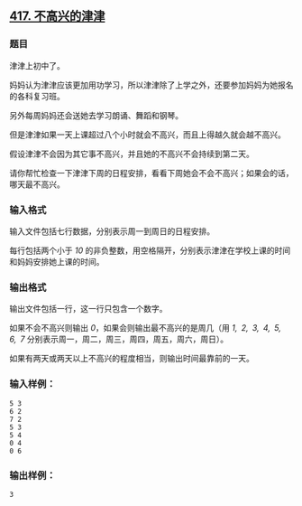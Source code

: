 ## [417. 不高兴的津津](https://www.acwing.com/problem/content/419/)

### 题目

津津上初中了。

妈妈认为津津应该更加用功学习，所以津津除了上学之外，还要参加妈妈为她报名的各科复习班。

另外每周妈妈还会送她去学习朗诵、舞蹈和钢琴。

但是津津如果一天上课超过八个小时就会不高兴，而且上得越久就会越不高兴。

假设津津不会因为其它事不高兴，并且她的不高兴不会持续到第二天。

请你帮忙检查一下津津下周的日程安排，看看下周她会不会不高兴；如果会的话，哪天最不高兴。

### 输入格式

输入文件包括七行数据，分别表示周一到周日的日程安排。

每行包括两个小于 *10* 的非负整数，用空格隔开，分别表示津津在学校上课的时间和妈妈安排她上课的时间。

### 输出格式

输出文件包括一行，这一行只包含一个数字。

如果不会不高兴则输出 *0*，如果会则输出最不高兴的是周几（用 *1, 2, 3, 4, 5, 6, 7* 分别表示周一，周二，周三，周四，周五，周六，周日）。

如果有两天或两天以上不高兴的程度相当，则输出时间最靠前的一天。

### 输入样例：

```
5 3
6 2
7 2
5 3
5 4
0 4
0 6
```

### 输出样例：

```
3
```
